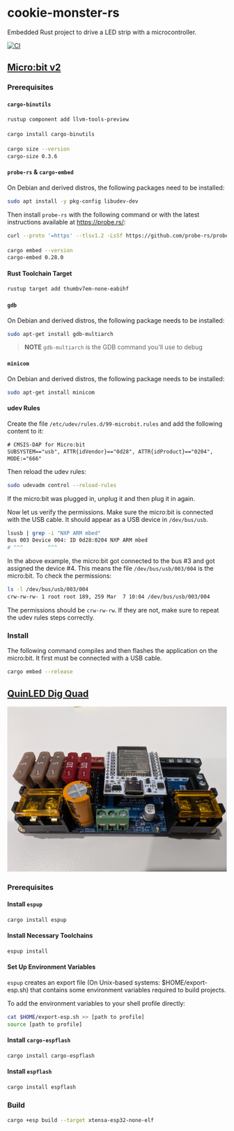 # cookie-monster-rs
Embedded Rust project to drive a LED strip with a microcontroller.

[![CI](https://github.com/AlexPayment/cookie-monster-rs/actions/workflows/ci.yml/badge.svg)](https://github.com/AlexPayment/cookie-monster-rs/actions/workflows/ci.yml)

## [Micro:bit v2](https://tech.microbit.org/hardware/)

### Prerequisites

#### `cargo-binutils`

```sh
rustup component add llvm-tools-preview

cargo install cargo-binutils

cargo size --version
cargo-size 0.3.6
```

#### `probe-rs` & `cargo-embed`

On Debian and derived distros, the following packages need to be installed:

```sh
sudo apt install -y pkg-config libudev-dev
```

Then install `probe-rs` with the following command or with the latest instructions available at https://probe.rs/:

```sh
curl --proto '=https' --tlsv1.2 -LsSf https://github.com/probe-rs/probe-rs/releases/latest/download/probe-rs-tools-installer.sh | sh

cargo embed --version
cargo-embed 0.28.0
```

#### Rust Toolchain Target

```sh
rustup target add thumbv7em-none-eabihf
```

#### `gdb`

On Debian and derived distros, the following package needs to be installed:

```sh
sudo apt-get install gdb-multiarch
```

> **NOTE** `gdb-multiarch` is the GDB command you'll use to debug

#### `minicom`

On Debian and derived distros, the following package needs to be installed:

```sh
sudo apt-get install minicom
```

#### udev Rules

Create the file `/etc/udev/rules.d/99-microbit.rules` and add the following content to it:

```text
# CMSIS-DAP for Micro:bit
SUBSYSTEM=="usb", ATTR{idVendor}=="0d28", ATTR{idProduct}=="0204", MODE:="666"
```

Then reload the udev rules:

```sh
sudo udevadm control --reload-rules
```

If the micro:bit was plugged in, unplug it and then plug it in again.

Now let us verify the permissions. Make sure the micro:bit is connected with the USB cable. It should appear as a USB
device in `/dev/bus/usb`.

```sh
lsusb | grep -i "NXP ARM mbed"
Bus 003 Device 004: ID 0d28:0204 NXP ARM mbed
# ^^^        ^^^
```

In the above example, the micro:bit got connected to the bus #3 and got assigned the device #4. This means the file
`/dev/bus/usb/003/004` is the micro:bit. To check the permissions:

```sh
ls -l /dev/bus/usb/003/004
crw-rw-rw- 1 root root 189, 259 Mar  7 10:04 /dev/bus/usb/003/004
```

The permissions should be `crw-rw-rw`. If they are not, make sure to repeat the udev rules steps correctly.

### Install

The following command compiles and then flashes the application on the micro:bit. It first must be connected with a USB
cable.

```sh
cargo embed --release
```

## [QuinLED Dig Quad](https://quinled.info/pre-assembled-quinled-dig-quad/)

![Photo of a QuinLED Dig Quad](/quinled_dig_quad/quinled-dig-quad.jpg "QuinLED Dig Quad")

### Prerequisites

#### Install `espup`

```sh
cargo install espup
```

#### Install Necessary Toolchains

```sh
espup install
```

#### Set Up Environment Variables

`espup` creates an export file (On Unix-based systems: $HOME/export-esp.sh) that contains some environment variables
required to build projects.

To add the environment variables to your shell profile directly:

```sh
cat $HOME/export-esp.sh >> [path to profile]
source [path to profile]
```

#### Install `cargo-espflash`

```sh
cargo install cargo-espflash
```

#### Install `espflash`

```sh
cargo install espflash
```

### Build

```sh
cargo +esp build --target xtensa-esp32-none-elf
```
